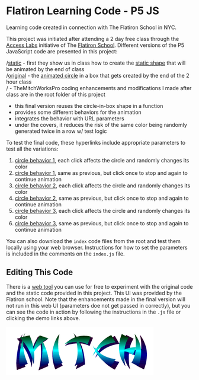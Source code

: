 # Flatiron Learning Code - P5 JS
Learning code created in connection with The Flatiron School in NYC.

This project was initiated after attending a 2 day free class through the [Access Labs](https://www.accesslabs.org/) 
initiative of The [Flatiron School](https://flatironschool.com).  Different versions of the P5 JavaScript code are 
presented in this project:

/[static](./static/) - first they show us in class how to create the [static shape](http://htmlpreview.github.com/?https://github.com/TheMitchWorksPro/FlatIronLearningCode/blob/master/static/index.html) that will be animated by the end of class<br/>
/[original](./original/) - the [animated circle](http://htmlpreview.github.com/?https://github.com/TheMitchWorksPro/FlatIronLearningCode/blob/master/original/index.html) in a box that gets created by the end of the 2 hour class<br/>
/ - TheMitchWorksPro coding enhancements and modifications I made after class are in the root folder of this project
+ this final version reuses the circle-in-box shape in a function
+ provides some different behaviors for the animation
+ integrates the behavior with URL parameters
+ under the covers, it reduces the risk of the same color being randomly generated twice in a row w/ test logic

To test the final code, these hyperlinks include appropriate parameters to test all the variations:
1. [circle behavior 1](http://htmlpreview.github.com/?https://github.com/TheMitchWorksPro/FlatIronLearningCode/blob/master/index.html?arg1=0&runModeToggle=1&runModeToggle2=1), each click affects the circle and randomly changes its color
2. [circle behavior 1](http://htmlpreview.github.com/?https://github.com/TheMitchWorksPro/FlatIronLearningCode/blob/master/index.html?arg1=0&runModeToggle=0&runModeToggle2=1), same as previous, but click once to stop and again to continue animation
1. [circle behavior 2](http://htmlpreview.github.com/?https://github.com/TheMitchWorksPro/FlatIronLearningCode/blob/master/index.html?arg1=0&runModeToggle=1&runModeToggle2=2), each click affects the circle and randomly changes its color
2. [circle behavior 2](http://htmlpreview.github.com/?https://github.com/TheMitchWorksPro/FlatIronLearningCode/blob/master/index.html?arg1=0&runModeToggle=0&runModeToggle2=2), same as previous, but click once to stop and again to continue animation
1. [circle behavior 3](http://htmlpreview.github.com/?https://github.com/TheMitchWorksPro/FlatIronLearningCode/blob/master/index.html?arg1=0&runModeToggle=1&runModeToggle2=3), each click affects the circle and randomly changes its color
2. [circle behavior 3](http://htmlpreview.github.com/?https://github.com/TheMitchWorksPro/FlatIronLearningCode/blob/master/index.html?arg1=0&runModeToggle=0&runModeToggle2=3), same as previous, but click once to stop and again to continue animation

You can also download the `index` code files from the root and test them locally using your web browser.  Instructions for how to set the parameters is included in the comments on the `index.js` file.

<!--
did not work:
[circle behavior 1](http://htmlpreview.github.com/?https://github.com/TheMitchWorksPro/FlatIronLearningCode/blob/master/index.html?runModeToggle=1&runModeToggle2=1)
(tried putting url in quotes and escaping second ?)
<br/>
[circle behavior 1](http://htmlpreview.github.com/?./blob/master/index.html?arg1=0&runModeToggle=1&runModeToggle2=1)

  samples from looking at stackoverflow
  (https://rawgit.com/TheMitchWorksPro/FlatIronLearningCode/blob/master/index.html?runModeToggle=1&runModeToggle2=1)
  (http://htmlpreview.github.com/?https://github.com/ ...)
-->

## Editing This Code
There is a [web tool](https://repl.it/repls/GentleFrizzyCubase) you can use for free to experiment with the original code 
and the static code provided in this project.  This UI was provided by the Flatiron school.  Note that the enhancements 
made in the final version will not run in this web UI (parameters doe not get passed in correctly), but you can see the code in action by following the instructions in the `.js` file or clicking the demo links above.

![Mitch](https://github.com/TheMitchWorksPro/TestProject/blob/master/html_mitch_logo/Mitch_LogoBG.gif)

